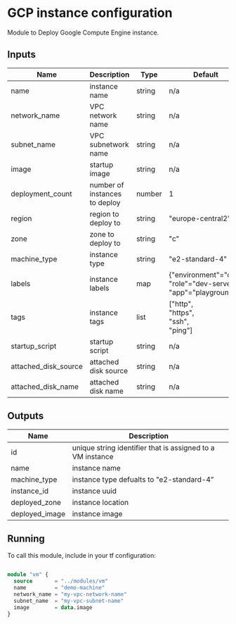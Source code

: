 # GCP instance configuration

 Module to Deploy Google Compute Engine instance.

## Inputs

| Name | Description  | Type | Default | Required |
| ------------ | ------------ | ------------ | ------------ | ------------ |
|  name |  instance name  |  string  |  n/a | yes  |
| network_name | VPC network name | string | n/a | yes |
| subnet_name | VPC subnetwork name | string | n/a | yes |
|image | startup image | string | n/a | yes
| deployment_count | number of instances to deploy | number | 1 | no |
| region | region to deploy to | string | "europe-central2" | no |
| zone | zone to deploy to | string | "c" | no |
| machine_type | instance type | string | "e2-standard-4" | no |
| labels | instance labels | map | {"environment"="dev"<br> "role"="dev-server"<br>"app"="playground"} | no |
| tags | instance tags | list | ["http",<br> "https",<br> "ssh",<br> "ping"] | no |
|startup_script | startup script | string | n/a | no
|attached_disk_source | attached disk source | string | n/a | no
|attached_disk_name | attached disk name | string | n/a | no

## Outputs

| Name  | Description  |
| ------------ | ------------ |
| id  |  unique string identifier that is assigned to a VM instance |
|  name |  instance name |
|  machine_type | instance type defualts to "e2-standard-4”|
|  instance_id | instance uuid |
|  deployed_zone | instance location |
|  deployed_image | instance image |

## Running

To call this module, include in your tf configuration:

```terraform

module "vm" {
  source       = "../modules/vm"
  name         = "demo-machine"
  network_name = "my-vpc-network-name" 
  subnet_name  = "my-vpc-subnet-name"
  image        = data.image 
}

```
